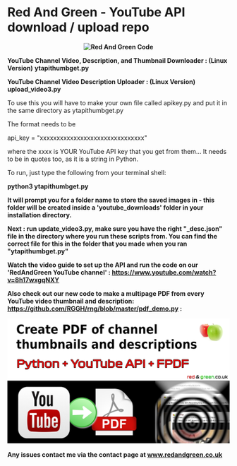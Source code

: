 # Red And Green - YouTube API download / upload repo

<b><p><center>![Red And Green Code](https://github.com/RGGH/rng/blob/master/redandgreenlogo.png)
</center></p></b>
<b>YouTube Channel Video, Description, and Thumbnail Downloader : (Linux Version)</b>
<b>ytapithumbget.py</b>

<b>YouTube Channel Video Description Uploader : (Linux Version)</b>
<b>upload_video3.py</b>

To use this you will have to make your own file called apikey.py and put it in the same directory as ytapithumbget.py

The format needs to be 

api_key = "xxxxxxxxxxxxxxxxxxxxxxxxxxxxxxx" 

where the xxxx is YOUR YouTube API key that you get from them...
It needs to be in quotes too, as it is a string in Python.

To run, just type the following from your terminal shell:

<b>python3 ytapithumbget.py<b>
  
It will prompt you for a folder name to store the saved images in - this folder will be created inside a 'youtube_downloads' folder in your installation directory.

Next : run update_video3.py, make sure you have the right "_desc.json" file in the directory where you run these scripts from.
You can find the correct file for this in the folder that you made when you ran "ytapithumbget.py"

Watch the video guide to set up the API and run the code on our 'RedAndGreen YouTube channel' : https://www.youtube.com/watch?v=8h17wxgqNXY

Also check out our new code to make a multipage PDF from every YouTube video thumbnail and description:  	
https://github.com/RGGH/rng/blob/master/pdf_demo.py : 

<a href="https://github.com/RGGH/rng/blob/master/pdf_demo.py">
  <img src="Banner_1.png" alt="YouTube PDF maker" style="">
</a> 

Any issues contact me via the contact page at www.redandgreen.co.uk
